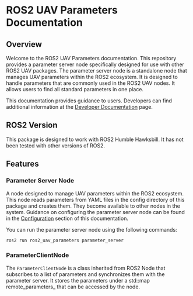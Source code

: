 # ROS2 UAV Parameters Documentation

## Overview

Welcome to the ROS2 UAV Parameters documentation. This repository provides a parameter server node specifically designed for use with other ROS2 UAV packages. The parameter server node is a standalone node that manages UAV parameters within the ROS2 ecosystem. It is designed to handle parameters that are commonly used in the ROS2 UAV nodes. It allows users to find all standard parameters in one place.

This documentation provides guidance to users. Developers can find additional information at the [Developer Documentation](rosdoc2/ros2_uav_parameters) page.

## ROS2 Version

This package is designed to work with ROS2 Humble Hawksbill. It has not been tested with other versions of ROS2.

## Features

### Parameter Server Node

A node designed to manage UAV parameters within the ROS2 ecosystem. This node reads parameters from YAML files in the config directory of this package and creates them. They become available to other nodes in the system. Guidance on configuring the parameter server node can be found in the [Configuration](configuration.md) section of this documentation.

You can run the parameter server node using the following commands:

```sh
ros2 run ros2_uav_parameters parameter_server
```

### ParameterClientNode

The `ParameterClientNode` is a class inherited from ROS2 Node that subscribes to a list of parameters and synchronizes them with the parameter server. It stores the parameters under a std::map remote_parameters_ that can be accessed by the node.

<!-- INSERT_EXAMPLE: parameter_client -->